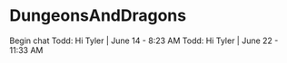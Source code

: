 # DungeonsAndDragons

Begin chat
Todd: Hi Tyler | June 14 - 8:23 AM
Todd: Hi Tyler | June 22 - 11:33 AM